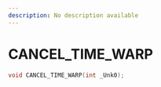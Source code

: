 ```yaml
---
description: No description available 
---
```


# CANCEL_TIME_WARP

```cpp
void CANCEL_TIME_WARP(int _Unk0);
```